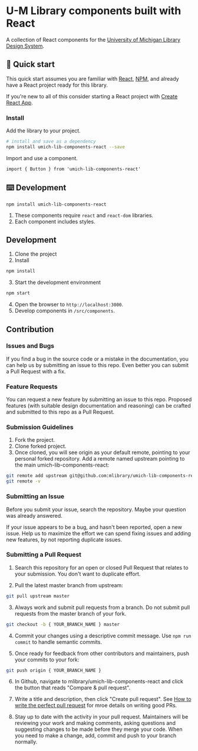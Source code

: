 # U-M Library components built with React

A collection of React components for the [University of Michigan Library Design System](https://mlibrary.github.io/umich-lib-components-react/).

## 🚀 Quick start

This quick start assumes you are familiar with [React](https://reactjs.org/), [NPM](http://npmjs.org/), and already have a React project ready for this library.

If you're new to all of this consider starting a React project with [Create React App](https://github.com/facebook/create-react-app).

### Install

Add the library to your project.

```sh
# install and save as a dependency
npm install umich-lib-components-react --save
```

Import and use a component.

```
import { Button } from 'umich-lib-components-react'
```

## ⌨️ Development

```
npm install umich-lib-components-react
```

1. These components require `react` and `react-dom` libraries.
2. Each component includes styles.

## Development

1. Clone the project
2. Install

```sh
npm install
```

3. Start the development environment

```sh
npm start
```

4. Open the browser to `http://localhost:3000`.
5. Develop components in `/src/components`.

## Contribution

### Issues and Bugs

If you find a bug in the source code or a mistake in the documentation, you can help us by submitting an issue to this repo. Even better you can submit a Pull Request with a fix.

### Feature Requests

You can request a new feature by submitting an issue to this repo. Proposed features (with suitable design documentation and reasoning) can be crafted and submitted to this repo as a Pull Request.

### Submission Guidelines

1. Fork the project.
2. Clone forked project.
3. Once cloned, you will see origin as your default remote, pointing to your personal forked repository. Add a remote named upstream pointing to the main umich-lib-components-react:

```sh
git remote add upstream git@github.com:mlibrary/umich-lib-components-react.git
git remote -v
```

### Submitting an Issue

Before you submit your issue, search the repository. Maybe your question was already answered.

If your issue appears to be a bug, and hasn't been reported, open a new issue. Help us to maximize the effort we can spend fixing issues and adding new features, by not reporting duplicate issues.


### Submitting a Pull Request

1. Search this repository for an open or closed Pull Request that relates to your submission. You don't want to duplicate effort.

2. Pull the latest master branch from upstream:

```sh
git pull upstream master
```

3. Always work and submit pull requests from a branch. Do not submit pull requests from the master branch of your fork.

```sh
git checkout -b { YOUR_BRANCH_NAME } master
```

4. Commit your changes using a descriptive commit message. Use `npm run commit` to handle semantic commits.

5. Once ready for feedback from other contributors and maintainers, push your commits to your fork:

```sh
git push origin { YOUR_BRANCH_NAME }
```

6. In Github, navigate to mlibrary/umich-lib-components-react and click the button that reads "Compare & pull request".

7. Write a title and description, then click "Create pull request". See [How to write the perfect pull request](https://blog.github.com/2015-01-21-how-to-write-the-perfect-pull-request/) for mroe details on writing good PRs.

8. Stay up to date with the activity in your pull request. Maintainers will be reviewing your work and making comments, asking questions and suggesting changes to be made before they merge your code. When you need to make a change, add, commit and push to your branch normally.
